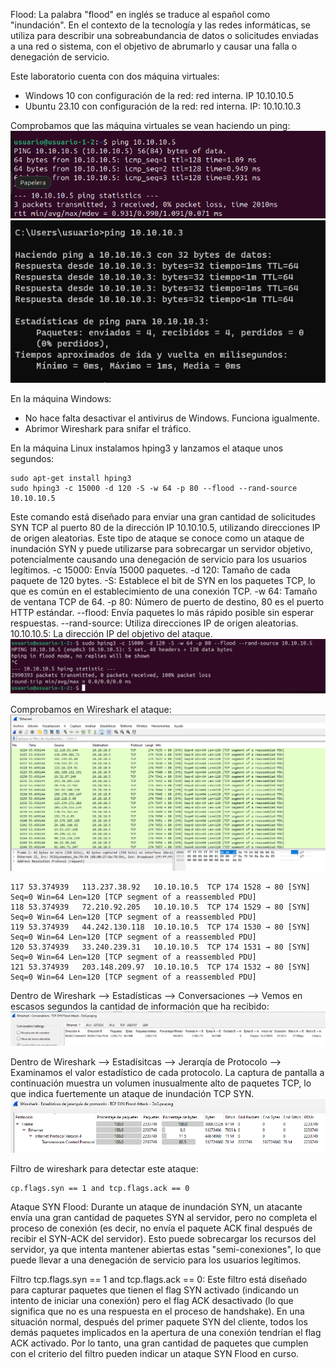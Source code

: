 Flood: La palabra "flood" en inglés se traduce al español como "inundación". En el contexto de la tecnología y las redes informáticas, se utiliza para describir una sobreabundancia de datos o solicitudes enviadas a una red o sistema, con el objetivo de abrumarlo y causar una falla o denegación de servicio.

Este laboratorio cuenta con dos máquina virtuales:
- Windows 10 con configuración de la red: red interna. IP 10.10.10.5
- Ubuntu 23.10 con configuración de la red: red interna. IP: 10.10.10.3

Comprobamos que las máquina virtuales se vean haciendo un ping:
![](capturas/ping.png)
![](capturas/ping.win.png)


En la máquina Windows:
- No hace falta desactivar el antivirus de Windows. Funciona igualmente.
- Abrimor Wireshark  para snifar el tráfico.

En la máquina Linux instalamos hping3 y lanzamos el ataque unos segundos:
```
sudo apt-get install hping3
sudo hping3 -c 15000 -d 120 -S -w 64 -p 80 --flood --rand-source 10.10.10.5
```
Este comando está diseñado para enviar una gran cantidad de solicitudes SYN TCP al puerto 80 de la dirección IP 10.10.10.5, utilizando direcciones IP de origen aleatorias. Este tipo de ataque se conoce como un ataque de inundación SYN y puede utilizarse para sobrecargar un servidor objetivo, potencialmente causando una denegación de servicio para los usuarios legítimos.
-c 15000: Envía 15000 paquetes.
-d 120: Tamaño de cada paquete de 120 bytes.
-S: Establece el bit de SYN en los paquetes TCP, lo que es común en el establecimiento de una conexión TCP.
-w 64: Tamaño de ventana TCP de 64.
-p 80: Número de puerto de destino, 80 es el puerto HTTP estándar.
--flood: Envía paquetes lo más rápido posible sin esperar respuestas.
--rand-source: Utiliza direcciones IP de origen aleatorias.
10.10.10.5: La dirección IP del objetivo del ataque.
![](capturas/Dos-1.png)


Comprobamos en Wireshark el ataque:
![](capturas/wireshark-Dos-Attack.png)

```
117	53.374939	113.237.38.92	10.10.10.5	TCP	174	1528 → 80 [SYN] Seq=0 Win=64 Len=120 [TCP segment of a reassembled PDU]
118	53.374939	72.210.92.205	10.10.10.5	TCP	174	1529 → 80 [SYN] Seq=0 Win=64 Len=120 [TCP segment of a reassembled PDU]
119	53.374939	44.242.130.118	10.10.10.5	TCP	174	1530 → 80 [SYN] Seq=0 Win=64 Len=120 [TCP segment of a reassembled PDU]
120	53.374939	33.240.239.31	10.10.10.5	TCP	174	1531 → 80 [SYN] Seq=0 Win=64 Len=120 [TCP segment of a reassembled PDU]
121	53.374939	203.148.209.97	10.10.10.5	TCP	174	1532 → 80 [SYN] Seq=0 Win=64 Len=120 [TCP segment of a reassembled PDU]
```

Dentro de Wireshark --> Estadísticas --> Conversaciones --> Vemos en escasos segundos la cantidad de información que ha recibido:
![](capturas/TCP-syn-flood-attack-conversations.png)


Dentro de Wireshark --> Estadísitcas --> Jerarqía de Protocolo --> Examinamos el valor estadístico de cada protocolo. La captura de pantalla a continuación muestra un volumen inusualmente alto de paquetes TCP, lo que indica fuertemente un ataque de inundación TCP SYN.
![](capturas/jerarquia-protocolo.png)

Filtro de wireshark para detectar este ataque:
```
cp.flags.syn == 1 and tcp.flags.ack == 0
```
Ataque SYN Flood: Durante un ataque de inundación SYN, un atacante envía una gran cantidad de paquetes SYN al servidor, pero no completa el proceso de conexión (es decir, no envía el paquete ACK final después de recibir el SYN-ACK del servidor). Esto puede sobrecargar los recursos del servidor, ya que intenta mantener abiertas estas "semi-conexiones", lo que puede llevar a una denegación de servicio para los usuarios legítimos.

Filtro tcp.flags.syn == 1 and tcp.flags.ack == 0: Este filtro está diseñado para capturar paquetes que tienen el flag SYN activado (indicando un intento de iniciar una conexión) pero el flag ACK desactivado (lo que significa que no es una respuesta en el proceso de handshake). En una situación normal, después del primer paquete SYN del cliente, todos los demás paquetes implicados en la apertura de una conexión tendrían el flag ACK activado. Por lo tanto, una gran cantidad de paquetes que cumplen con el criterio del filtro pueden indicar un ataque SYN Flood en curso.
